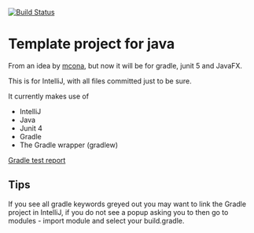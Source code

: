 [![Build Status](https://travis-ci.org/PHPirates/java-template-project.svg?branch=master)](https://travis-ci.org/PHPirates/java-template-project)

# Template project for java

From an idea by [mcona](https://github.com/mplacona/java-junit-template-project), but now it will be for gradle, junit 5 and JavaFX.

This is for IntelliJ, with all files committed just to be sure.

It currently makes use of
* IntelliJ
* Java
* Junit 4
* Gradle
* The Gradle wrapper (gradlew)

[Gradle test report](build/reports/tests/test/index.html)

## Tips

If you see all gradle keywords greyed out you may want to link the Gradle project in IntelliJ, if you do not see a popup asking you to then go to modules - import module and select your build.gradle.